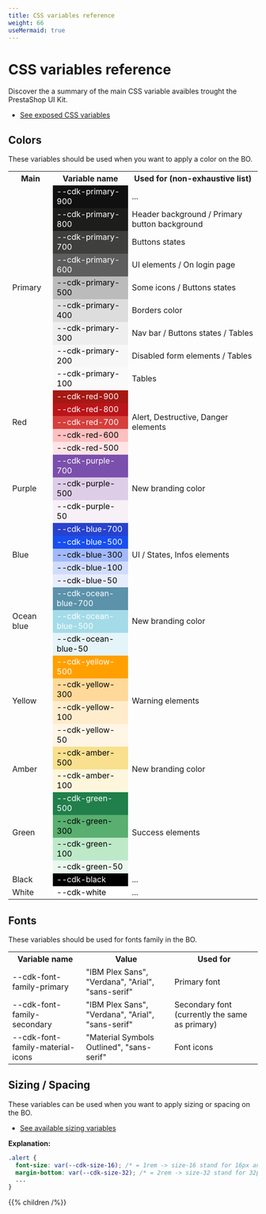 ```yaml
---
title: CSS variables reference
weight: 66
useMermaid: true
---
```


# CSS variables reference

Discover the a summary of the main CSS variable avaibles trought the PrestaShop UI Kit.
- <a href="https://github.com/PrestaShop/prestashop-ui-kit/blob/1c255d96d79c69e2d3e0dd1712f76379941c06bb/scss/_root.scss#L122" target="_blank">See exposed CSS variables</a>

## Colors

These variables should be used when you want to apply a color on the BO.

<table>
  <tr>
    <th>Main</th>
    <th>Variable name</th>
    <th>Used for (non-exhaustive list)</th>
  </tr>
  <!-- PRIMARY -->
  <tr>
    <td rowspan="9">Primary</td>
    <td style="background:#101010;color:white;">--cdk-primary-900</td>
    <td>...</td>
  </tr>
  <tr>
    <td style="background:#1d1d1b;color:white;">--cdk-primary-800</td>
    <td>Header background / Primary button background</td>
  </tr>
  <tr>
    <td style="background:#3f3f3d;color:white;">--cdk-primary-700</td>
    <td>Buttons states</td>
  </tr>
  <tr>
    <td style="background:#5e5e5e;color:white;">--cdk-primary-600</td>
    <td>UI elements / On login page</td>
  </tr>
  <tr>
    <td style="background:#bbb;color:black;">--cdk-primary-500</td>
    <td>Some icons / Buttons states</td>
  </tr>
  <tr>
    <td style="background:#ddd;color:black;">--cdk-primary-400</td>
    <td>Borders color</td>
  </tr>
  <tr>
    <td style="background:#eee;color:black;">--cdk-primary-300</td>
    <td>Nav bar / Buttons states / Tables</td>
  </tr>
  <tr>
    <td style="background:#f7f7f7;color:black;">--cdk-primary-200</td>
    <td>Disabled form elements / Tables</td>
  </tr>
  <tr>
    <td style="background:#fafafa;color:black;">--cdk-primary-100</td>
    <td>Tables</td>
  </tr>
  <!-- RED -->
  <tr>
    <td rowspan="5">Red</td>
    <td style="background:#a41913;color:white;">--cdk-red-900</td>
    <td rowspan="5">Alert, Destructive, Danger elements</td>
  </tr>
  <tr>
    <td style="background:#ba151a;color:white;">--cdk-red-800</td>
  </tr>
  <tr>
    <td style="background:#d63f3c;color:white;">--cdk-red-700</td>
  </tr>
  <tr>
    <td style="background:#fdbfbf;color:black;">--cdk-red-600</td>
  </tr>
  <tr>
    <td style="background:#ffe4e6;color:black;">--cdk-red-500</td>
  </tr>
  <!-- PURPLE -->
  <tr>
    <td rowspan="3">Purple</td>
    <td style="background:#7b4fac;color:white;">--cdk-purple-700</td>
    <td rowspan="3">New branding color</td>
  </tr>
  <tr>
    <td style="background:#decde7;color:black;">--cdk-purple-500</td>
  </tr>
  <tr>
    <td style="background:#f8f0f7;color:black;">--cdk-purple-50</td>
  </tr>
  <!-- BLUE -->
  <tr>
    <td rowspan="5">Blue</td>
    <td style="background:#2942cc;color:white;">--cdk-blue-700</td>
    <td rowspan="5">UI / States, Infos elements</td>
  </tr>
  <tr>
    <td style="background:#174eef;color:white;">--cdk-blue-500</td>
  </tr>
  <tr>
    <td style="background:#a2b8f9;color:black;">--cdk-blue-300</td>
  </tr>
  <tr>
    <td style="background:#d1dcfc;color:black;">--cdk-blue-100</td>
  </tr>
  <tr>
    <td style="background:#e8edfd;color:black;">--cdk-blue-50</td>
  </tr>
  <!-- OCEAN BLUE -->
  <tr>
    <td rowspan="3">Ocean blue</td>
    <td style="background:#5c92aa;color:white;">--cdk-ocean-blue-700</td>
    <td rowspan="3">New branding color</td>
  </tr>
  <tr>
    <td style="background:#a4dbe8;color:white;">--cdk-ocean-blue-500</td>
  </tr>
  <tr>
    <td style="background:#e4f4f8;color:black;">--cdk-ocean-blue-50</td>
  </tr>
  <!-- YELLOW -->
  <tr>
    <td rowspan="4">Yellow</td>
    <td style="background:#ffa000;color:white;">--cdk-yellow-500</td>
    <td rowspan="4">Warning elements</td>
  </tr>
  <tr>
    <td style="background:#ffd999;color:black;">--cdk-yellow-300</td>
  </tr>
  <tr>
    <td style="background:#ffeccc;color:black;">--cdk-yellow-100</td>
  </tr>
  <tr>
    <td style="background:#fff5e5;color:black;">--cdk-yellow-50</td>
  </tr>
  <!-- AMBER -->
  <tr>
    <td rowspan="2">Amber</td>
    <td style="background:#f8e08e;color:black;">--cdk-amber-500</td>
    <td rowspan="2">New branding color</td>
  </tr>
  <tr>
    <td style="background:#fdf6dd;color:black;">--cdk-amber-100</td>
  </tr>
  <!-- GREEN -->
  <tr>
    <td rowspan="4">Green</td>
    <td style="background:#207f4b;color:white;">--cdk-green-500</td>
    <td rowspan="4">Success elements</td>
  </tr>
  <tr>
    <td style="background:#59af70;color:black;">--cdk-green-300</td>
  </tr>
  <tr>
    <td style="background:#bde9c9;color:black;">--cdk-green-100</td>
  </tr>
  <tr>
    <td style="background:#eaf8ef;color:black;">--cdk-green-50</td>
  </tr>
  <!-- COMMON -->
  <tr>
    <td>Black</td>
    <td style="background:#000;color:white;">--cdk-black</td>
    <td>...</td>
  </tr>
  <tr>
    <td>White</td>
    <td style="background:#fff;color:black;">--cdk-white</td>
    <td>...</td>
  </tr>
</table>

## Fonts

These variables should be used for fonts family in the BO.

<table>
  <tr>
  <th>Variable name</th>
  <th>Value</th>
  <th>Used for</th>
  </tr>
  <tr>
    <td>--cdk-font-family-primary</td>
    <td>"IBM Plex Sans", "Verdana", "Arial", "sans-serif"</td>
    <td>Primary font</td>
  </tr>
  <tr>
    <td>--cdk-font-family-secondary</td>
    <td>"IBM Plex Sans", "Verdana", "Arial", "sans-serif"</td>
    <td>Secondary font (currently the same as primary)</td>
  </tr>
  <tr>
    <td>--cdk-font-family-material-icons</td>
    <td>"Material Symbols Outlined", "sans-serif"</td>
    <td>Font icons</td>
  </tr>
</table>

## Sizing / Spacing

These variables can be used when you want to apply sizing or spacing on the BO.

- <a href="https://github.com/PrestaShop/prestashop-ui-kit/blob/1c255d96d79c69e2d3e0dd1712f76379941c06bb/scss/_root.scss#L74" target="_blank">See available sizing variables</a>

**Explanation:**

```CSS
.alert {
  font-size: var(--cdk-size-16); /* = 1rem -> size-16 stand for 16px and variables values are in rem */
  margin-bottom: var(--cdk-size-32); /* = 2rem -> size-32 stand for 32px and variables values are in rem */
  ...
}
```
{{% children /%}}
